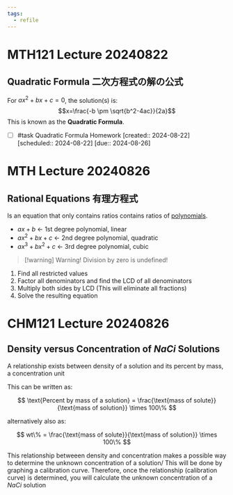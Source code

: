 ```yaml
---
tags:
  - refile
---
```


# MTH121 Lecture 20240822

## Quadratic Formula 二次方程式の解の公式

For $ax^2+bx+c=0$, the solution(s) is:
$$x=\frac{-b \pm \sqrt{b^2-4ac}}{2a}$$
This is known as the **Quadratic Formula**.

- [ ] #task Quadratic Formula Homework  [created:: 2024-08-22]  [scheduled:: 2024-08-22]  [due:: 2024-08-26]


# MTH Lecture 20240826

## Rational Equations 有理方程式

Is an equation that only contains ratios contains ratios of [polynomials](https://google.com).

- $ax+b$ <- 1st degree polynomial, linear
- $ax^2+bx+c$ <- 2nd degree polynomial, quadratic
- $ax^3+bx^2+c$ <- 3rd degree polynomial, cubic

> [!warning] Warning!
> Division by zero is undefined!

1. Find all restricted values
2. Factor all denominators and find the LCD of all denominators
3. Multiply both sides by LCD (This will eliminate all fractions)
4. Solve the resulting equation

# CHM121 Lecture 20240826

## Density versus Concentration of $NaCi$ Solutions

A relationship exists between density of a solution and its percent by mass, a concentration unit

This can be written as:

$$
\text{Percent by mass of a solution} = \frac{\text{mass of solute}}{\text{mass of solution}} \times 100\%
$$

alternatively also as:

$$
wt\% = \frac{\text{mass of solute}}{\text{mass of solution}} \times 100\%
$$

This relationship betweeen density and concentration makes a possible way to determine the unknown concentration of a solution/
This will be done by graphing a calibration curve. Therefore, once the relationship (calibration curve) is determined, you will calculate the unknown
concentration of a $NaCi$ solution
